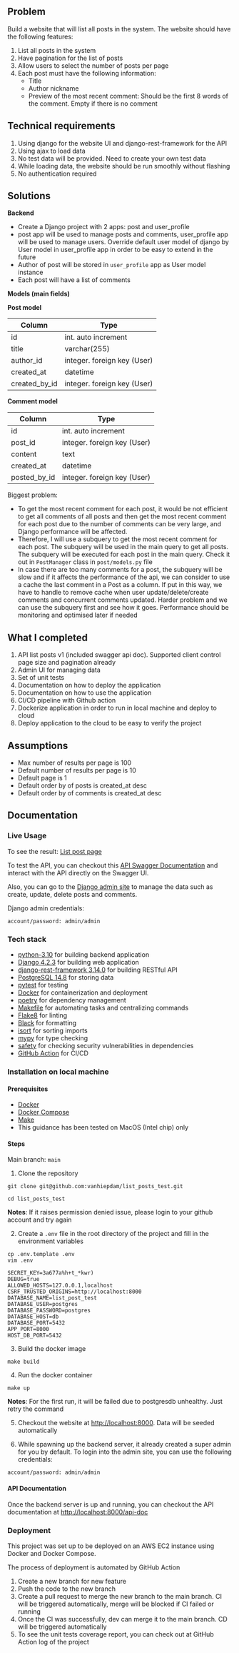 ## Problem
Build a website that will list all posts in the system. The website should have the following
features:
1. List all posts in the system
1. Have pagination for the list of posts
1. Allow users to select the number of posts per page
1. Each post must have the following information:
    - Title
    - Author nickname
    - Preview of the most recent comment: Should be the first 8 words of the comment. Empty if there is no comment

## Technical requirements

1. Using django for the website UI and django-rest-framework for the API
1. Using ajax to load data
1. No test data will be provided. Need to create your own test data
1. While loading data, the website should be run smoothly without flashing
1. No authentication required


## Solutions

**Backend**
- Create a Django project with 2 apps: post and user_profile
- post app will be used to manage posts and comments, user_profile app will be used to manage users. Override default user model of django by User model in user_profile app in order to be easy to extend in the future
- Author of post will be stored in `user_profile` app as User model instance
- Each post will have a list of comments
 
**Models (main fields)**

**Post model**

| Column        | Type                        |
|---------------|-----------------------------|
| id            | int. auto increment         |
| title         | varchar(255)                |
| author_id     | integer. foreign key (User) |
| created_at    | datetime                    |
| created_by_id | integer. foreign key (User) |

**Comment model**

| Column       | Type                        |
|--------------|-----------------------------|
| id           | int. auto increment         |
| post_id      | integer. foreign key (User) |
| content      | text                        |
| created_at   | datetime                    |
| posted_by_id | integer. foreign key (User) |

Biggest problem:
- To get the most recent comment for each post, it would be not efficient to get all comments of all posts and then get the most recent comment for each post due to the number of comments can be very large, and Django performance will be affected. 
- Therefore, I will use a subquery to get the most recent comment for each post. The subquery will be used in the main query to get all posts. The subquery will be executed for each post in the main query. Check it out in `PostManager` class in `post/models.py` file
- In case there are too many comments for a post, the subquery will be slow and if it affects the performance of the api, we can consider to use a cache the last comment in a Post as a column. If put in this way, we have to handle to remove cache when user update/delete/create comments and concurrent comments updated. Harder problem and we can use the subquery first and see how it goes. Performance should be monitoring and optimised later if needed

## What I completed

1. API list posts v1 (included swagger api doc). Supported client control page size and pagination already
1. Admin UI for managing data
1. Set of unit tests
1. Documentation on how to deploy the application
1. Documentation on how to use the application
1. CI/CD pipeline with Github action
1. Dockerize application in order to run in local machine and deploy to cloud
1. Deploy application to the cloud to be easy to verify the project

## Assumptions

- Max number of results per page is 100
- Default number of results per page is 10
- Default page is 1
- Default order by of posts is created_at desc
- Default order by of comments is created_at desc

## Documentation

### Live Usage

To see the result: [List post page](http://18.183.204.247:8386)

To test the API, you can checkout
this [API Swagger Documentation](http://18.183.204.247:8386/api-doc) and interact with the API
directly on the Swagger UI.

Also, you can go to the [Django admin site](http://18.183.204.247:8386/admin) to manage the data such as create, update, delete posts and comments.

Django admin credentials:

```
account/password: admin/admin
```

### Tech stack

- [python-3.10](https://www.python.org/) for building backend application
- [Django 4.2.3](https://www.djangoproject.com/) for building web application
- [django-rest-framework 3.14.0](https://www.django-rest-framework.org/) for building RESTful API
- [PostgreSQL 14.8]() for storing data
- [pytest]() for testing
- [Docker](https://www.docker.com/) for containerization and deployment
- [poetry](https://python-poetry.org/) for dependency management
- [Makefile](#) for automating tasks and centralizing commands
- [Flake8](#) for linting
- [Black](#) for formatting
- [isort](#) for sorting imports
- [mypy](#) for type checking
- [safety](#) for checking security vulnerabilities in dependencies
- [GitHub Action](#) for CI/CD

### Installation on local machine

#### Prerequisites

- [Docker](https://www.docker.com/)
- [Docker Compose](https://docs.docker.com/compose/)
- [Make](https://www.gnu.org/software/make/)
- This guidance has been tested on MacOS (Intel chip) only

#### Steps
Main branch: `main`

1. Clone the repository

```shell
git clone git@github.com:vanhiepdam/list_posts_test.git

cd list_posts_test
```
**Notes**: If it raises permission denied issue, please login to your github account and try again


2. Create a `.env` file in the root directory of the project and fill in the environment variables

```shell
cp .env.template .env
vim .env

SECRET_KEY=3a677a%h+t_*kwr)
DEBUG=true
ALLOWED_HOSTS=127.0.0.1,localhost
CSRF_TRUSTED_ORIGINS=http://localhost:8000
DATABASE_NAME=list_post_test
DATABASE_USER=postgres
DATABASE_PASSWORD=postgres
DATABASE_HOST=db
DATABASE_PORT=5432
APP_PORT=8000
HOST_DB_PORT=5432
```

3. Build the docker image

```shell
make build
```

4. Run the docker container

```shell
make up
```

**Notes**: For the first run, it will be failed due to postgresdb unhealthy. Just retry the command

5. Checkout the website at [http://localhost:8000](http://localhost:8000/). Data will be seeded
   automatically

6. While spawning up the backend server, it already created a super admin for you by default. To
   login into the admin site, you can use the following credentials:

```
account/password: admin/admin
```

#### API Documentation

Once the backend server is up and running, you can checkout the API documentation
at [http://localhost:8000/api-doc](http://localhost:8000/api-doc)

### Deployment

This project was set up to be deployed on an AWS EC2 instance using Docker and Docker Compose.

The process of deployment is automated by GitHub Action

1. Create a new branch for new feature
2. Push the code to the new branch
3. Create a pull request to merge the new branch to the main branch. CI will be triggered
   automatically, merge will be blocked if CI failed or running
4. Once the CI was successfully, dev can merge it to the main branch. CD will be triggered
   automatically
5. To see the unit tests coverage report, you can check out at GitHub Action log of the project
